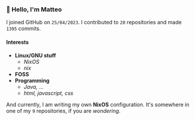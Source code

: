 ### 👋 Hello, I'm Matteo

I joined GitHub on `25/04/2023`.
I contributed to `20` repositories and made `1395` commits.

#### Interests

- **Linux/GNU stuff**
  - _NixOS_
  - _nix_
- **FOSS**
- **Programming**
  - _Java, ..._
  - _html, javascript, css_


And currently, I am writing my own **NixOS** configuration. It's somewhere in one of my `9` repositories, if you are _wondering_.